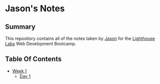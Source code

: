 # Jason's Notes
## Summary 

This repository contains all of the notes taken by [Jason](https://github.com/JasonDisj) for the [Lighthouse Labs](https://www.lighthouselabs.ca/en) Web Development Bootcamp.
## Table Of Contents

* [Week 1](/Week_1/)
  * [Day 1](/Week_1/Day_1/)